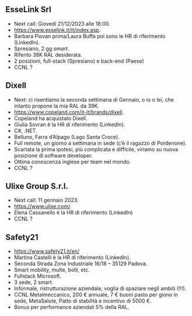 ## EsseLink Srl
- Next call: Giovedì 21/12/2023 alle 18:00.
- https://www.esselink.it/it/index.asp.
- Barbara Piovan prima/Laura Buffa poi sono le HR di riferimento (LinkedIn).
- Spresiano, 2 gg *smart*.
- Riferito 38K RAL desiderata.
- 2 posizioni, full-stack (Spresiano) e back-end (Paese)
- CCNL ?

## Dixell
- Next: ci risentiamo la seconda settimana di Gennaio, o io o lei, che intanto propone la mia RAL da 39K.
- https://www.copeland.com/it-it/brands/dixell.
- Copeland ha acquistato Dixell.
- Giulia Sovran è la HR di riferimento (LinkedIn).
- C#, .NET.
- Belluno, Farra d’Alpago (Lago Santa Croce).
- Full remote, un giorno a settimana in sede (c’è il ragazzo di Pordenone).
- Scartata la prima ipotesi, più complicata e difficile, viriamo su nuova posizione di software developer.
- Ottima conoscenza inglese per team nel mondo.
- CCNL ?

## Ulixe Group S.r.l.
- Next call: 11 gennaio 2023.
- https://www.ulixe.com/.
- Elena Cassanello è la HR di riferimento (LinkedIn)
- CCNL ?

## Safety21
- https://www.safety21.it/en/
- Martina Castelli è la HR di riferimento (LinkedIn).
- Seconda Strada Zona Industriale 16/18 – 35129 Padova.
- Smart mobility, multe, bolli, etc.
- Fullstack Microsoft.
- 3 sede, 2 smart.
- Informale, ristrutturazione aziendale, voglia di spaziare negli ambiti (!!!).
- CCNL Metalmeccanico, 200 € annuale, 7 € buoni pasto per giono in sede, MetaSalute, Patto di stabilità e incentivo di 5000 €.
- Bonus per performance aziendali 5% della RAL.
